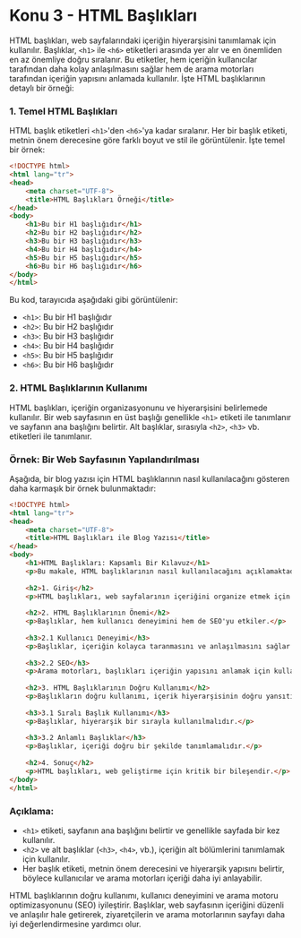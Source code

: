 # Konu 3 - HTML Başlıkları

HTML başlıkları, web sayfalarındaki içeriğin hiyerarşisini tanımlamak için kullanılır. Başlıklar, `<h1>` ile `<h6>` etiketleri arasında yer alır ve en önemliden en az önemliye doğru sıralanır. Bu etiketler, hem içeriğin kullanıcılar tarafından daha kolay anlaşılmasını sağlar hem de arama motorları tarafından içeriğin yapısını anlamada kullanılır. İşte HTML başlıklarının detaylı bir örneği:

### 1. Temel HTML Başlıkları

HTML başlık etiketleri `<h1>`'den `<h6>`'ya kadar sıralanır. Her bir başlık etiketi, metnin önem derecesine göre farklı boyut ve stil ile görüntülenir. İşte temel bir örnek:

```html
<!DOCTYPE html>
<html lang="tr">
<head>
    <meta charset="UTF-8">
    <title>HTML Başlıkları Örneği</title>
</head>
<body>
    <h1>Bu bir H1 başlığıdır</h1>
    <h2>Bu bir H2 başlığıdır</h2>
    <h3>Bu bir H3 başlığıdır</h3>
    <h4>Bu bir H4 başlığıdır</h4>
    <h5>Bu bir H5 başlığıdır</h5>
    <h6>Bu bir H6 başlığıdır</h6>
</body>
</html>
```

Bu kod, tarayıcıda aşağıdaki gibi görüntülenir:

- `<h1>`: Bu bir H1 başlığıdır
- `<h2>`: Bu bir H2 başlığıdır
- `<h3>`: Bu bir H3 başlığıdır
- `<h4>`: Bu bir H4 başlığıdır
- `<h5>`: Bu bir H5 başlığıdır
- `<h6>`: Bu bir H6 başlığıdır

### 2. HTML Başlıklarının Kullanımı

HTML başlıkları, içeriğin organizasyonunu ve hiyerarşisini belirlemede kullanılır. Bir web sayfasının en üst başlığı genellikle `<h1>` etiketi ile tanımlanır ve sayfanın ana başlığını belirtir. Alt başlıklar, sırasıyla `<h2>`, `<h3>` vb. etiketleri ile tanımlanır.

### Örnek: Bir Web Sayfasının Yapılandırılması

Aşağıda, bir blog yazısı için HTML başlıklarının nasıl kullanılacağını gösteren daha karmaşık bir örnek bulunmaktadır:

```html
<!DOCTYPE html>
<html lang="tr">
<head>
    <meta charset="UTF-8">
    <title>HTML Başlıkları ile Blog Yazısı</title>
</head>
<body>
    <h1>HTML Başlıkları: Kapsamlı Bir Kılavuz</h1>
    <p>Bu makale, HTML başlıklarının nasıl kullanılacağını açıklamaktadır.</p>
    
    <h2>1. Giriş</h2>
    <p>HTML başlıkları, web sayfalarının içeriğini organize etmek için kullanılır.</p>
    
    <h2>2. HTML Başlıklarının Önemi</h2>
    <p>Başlıklar, hem kullanıcı deneyimini hem de SEO'yu etkiler.</p>
    
    <h3>2.1 Kullanıcı Deneyimi</h3>
    <p>Başlıklar, içeriğin kolayca taranmasını ve anlaşılmasını sağlar.</p>
    
    <h3>2.2 SEO</h3>
    <p>Arama motorları, başlıkları içeriğin yapısını anlamak için kullanır.</p>
    
    <h2>3. HTML Başlıklarının Doğru Kullanımı</h2>
    <p>Başlıkların doğru kullanımı, içerik hiyerarşisinin doğru yansıtılmasını sağlar.</p>
    
    <h3>3.1 Sıralı Başlık Kullanımı</h3>
    <p>Başlıklar, hiyerarşik bir sırayla kullanılmalıdır.</p>
    
    <h3>3.2 Anlamlı Başlıklar</h3>
    <p>Başlıklar, içeriği doğru bir şekilde tanımlamalıdır.</p>
    
    <h2>4. Sonuç</h2>
    <p>HTML başlıkları, web geliştirme için kritik bir bileşendir.</p>
</body>
</html>
```

### Açıklama:
- `<h1>` etiketi, sayfanın ana başlığını belirtir ve genellikle sayfada bir kez kullanılır.
- `<h2>` ve alt başlıklar (`<h3>`, `<h4>`, vb.), içeriğin alt bölümlerini tanımlamak için kullanılır.
- Her başlık etiketi, metnin önem derecesini ve hiyerarşik yapısını belirtir, böylece kullanıcılar ve arama motorları içeriği daha iyi anlayabilir.

HTML başlıklarının doğru kullanımı, kullanıcı deneyimini ve arama motoru optimizasyonunu (SEO) iyileştirir. Başlıklar, web sayfasının içeriğini düzenli ve anlaşılır hale getirerek, ziyaretçilerin ve arama motorlarının sayfayı daha iyi değerlendirmesine yardımcı olur.